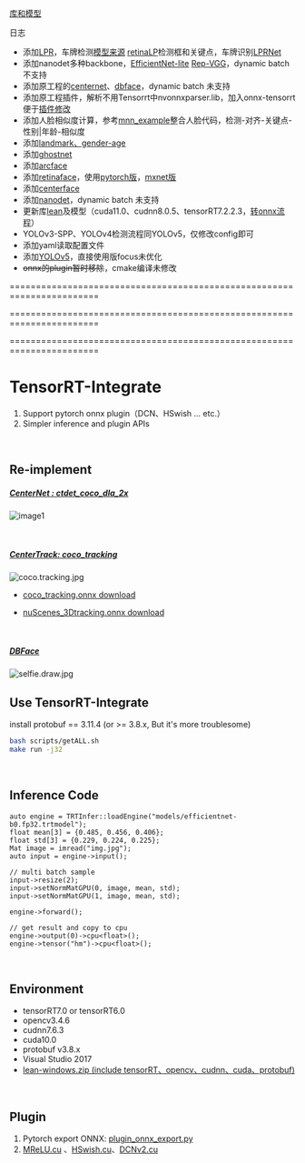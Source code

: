 [库和模型](./lean/README.md)

日志

- 添加[LPR](./workspace/models/LPR/README.md)，车牌检测[模型来源](https://github.com/zeusees/License-Plate-Detector) [retinaLP](https://github.com/gm19900510/Pytorch_Retina_License_Plate)检测框和关键点，车牌识别[LPRNet](https://github.com/sirius-ai/LPRNet_Pytorch)
- 添加nanodet多种backbone，[EfficientNet-lite](https://github.com/tensorflow/tpu/tree/master/models/official/efficientnet/lite) [Rep-VGG](https://github.com/DingXiaoH/RepVGG)，dynamic batch不支持
- 添加原工程的[centernet](./workspace/models/detect/centernet/README.md)、[dbface](./workspace/models/face/dbface/README.md)，dynamic batch 未支持
- 添加原工程插件，解析不用Tensorrt中nvonnxparser.lib，加入onnx-tensorrt便于[插件修改](./README.onnx.plugin.md)
- 添加人脸相似度计算，参考[mnn_example](https://github.com/MirrorYuChen/mnn_example)整合人脸代码，检测-对齐-关键点-性别|年龄-相似度
- 添加[landmark、gender-age](./workspace/models/face/gender-age/README.md)
- 添加[ghostnet](./workspace/models/classify/ghostnet/README.md)
- 添加[arcface](./workspace/models/face/arcface/README.md)
- 添加[retinaface](./workspace/models/face/retinaface/README.md)，使用[pytorch版](https://github.com/biubug6/Pytorch_Retinaface)，[mxnet版](https://github.com/deepinsight/insightface)
- 添加[centerface](./workspace/models/face/centerface/README.md)
- 添加[nanodet](./workspace/models/detect/nanodet/README.md)，dynamic batch 未支持
- 更新库[lean](./lean/README.md)及模型（cuda11.0、cudnn8.0.5、tensorRT7.2.2.3，[转onnx流程](./workspace/models/readme.md)）
- YOLOv3-SPP、YOLOv4检测流程同YOLOv5，仅修改config即可
- 添加yaml读取配置文件
- 添加[YOLOv5](./workspace/models/detect/yolo/README.md)，直接使用版focus未优化
- ~~onnx的plugin暂时移除~~，cmake编译未修改

=======================================================================

=======================================================================

=======================================================================


# TensorRT-Integrate

1. Support pytorch onnx plugin（DCN、HSwish ... etc.）
2. Simpler inference and plugin APIs

<br/>


## Re-implement
##### [CenterNet : ctdet_coco_dla_2x](https://github.com/xingyizhou/CenterNet)

![image1](workspace/results/1.centernet.coco2x.dcn.jpg)

<br/>

##### [CenterTrack: coco_tracking](https://github.com/xingyizhou/CenterTrack)

![coco.tracking.jpg](workspace/results/coco.tracking.jpg)

* [coco_tracking.onnx download](http://zifuture.com:1000/fs/public_models/coco_tracking.onnx)

* [nuScenes_3Dtracking.onnx download](http://zifuture.com:1000/fs/public_models/nuScenes_3Dtracking.onnx)

<br/>

##### [DBFace](https://github.com/dlunion/DBFace)

![selfie.draw.jpg](workspace/results/selfie.draw.jpg)



## Use TensorRT-Integrate

install protobuf == 3.11.4 (or >= 3.8.x, But it's more troublesome)

```bash
bash scripts/getALL.sh
make run -j32
```

<br/>

## Inference Code

```
auto engine = TRTInfer::loadEngine("models/efficientnet-b0.fp32.trtmodel");
float mean[3] = {0.485, 0.456, 0.406};
float std[3] = {0.229, 0.224, 0.225};
Mat image = imread("img.jpg");
auto input = engine->input();

// multi batch sample
input->resize(2);
input->setNormMatGPU(0, image, mean, std);
input->setNormMatGPU(1, image, mean, std);

engine->forward();

// get result and copy to cpu
engine->output(0)->cpu<float>();
engine->tensor("hm")->cpu<float>();
```

<br/>

## Environment

* tensorRT7.0 or tensorRT6.0
* opencv3.4.6
* cudnn7.6.3
* cuda10.0
* protobuf v3.8.x
* Visual Studio 2017
* [lean-windows.zip (include tensorRT、opencv、cudnn、cuda、protobuf)](http://zifuture.com:1000/fs/25.shared/lean.zip)

<br/>

## Plugin

1. Pytorch export ONNX:  [plugin_onnx_export.py](plugin_onnx_export.py)
2. [MReLU.cu](src/onnxplugin/plugins/MReLU.cu) 、[HSwish.cu](src/onnxplugin/plugins/HSwish.cu)、[DCNv2.cu](src/onnxplugin/plugins/DCNv2.cu)

<br/>
